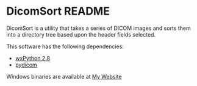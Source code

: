 DicomSort README
================

DicomSort is a utility that takes a series of DICOM images and sorts them into
a directory tree based upon the header fields selected.

This software has the following dependencies:

* [wxPython 2.8](http://www.wxpython.org/download.php)
* [pydicom](http://code.google.com/p/pydicom/)

Windows binaries are available at [My Website](http://www.suever.net/software/dicomSort)

